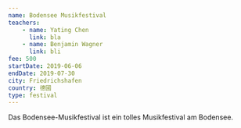 ```yaml
---
name: Bodensee Musikfestival
teachers:
    - name: Yating Chen
      link: bla
    - name: Benjamin Wagner
      link: bli
fee: 500
startDate: 2019-06-06
endDate: 2019-07-30
city: Friedrichshafen
country: 德國
type: festival
---
```


Das Bodensee-Musikfestival ist ein tolles Musikfestival am Bodensee.